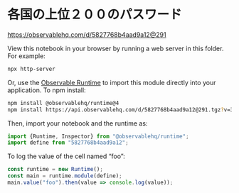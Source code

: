 # 各国の上位２００のパスワード

https://observablehq.com/d/5827768b4aad9a12@291

View this notebook in your browser by running a web server in this folder. For
example:

~~~sh
npx http-server
~~~

Or, use the [Observable Runtime](https://github.com/observablehq/runtime) to
import this module directly into your application. To npm install:

~~~sh
npm install @observablehq/runtime@4
npm install https://api.observablehq.com/d/5827768b4aad9a12@291.tgz?v=3
~~~

Then, import your notebook and the runtime as:

~~~js
import {Runtime, Inspector} from "@observablehq/runtime";
import define from "5827768b4aad9a12";
~~~

To log the value of the cell named “foo”:

~~~js
const runtime = new Runtime();
const main = runtime.module(define);
main.value("foo").then(value => console.log(value));
~~~
